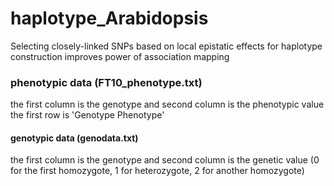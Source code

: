 # haplotype_Arabidopsis
Selecting closely-linked SNPs based on local epistatic effects for haplotype construction improves power of association mapping

### phenotypic data (FT10_phenotype.txt)
the first column is the genotype and second column is the phenotypic value
the first row is 'Genotype	Phenotype'

#### genotypic data (genodata.txt)
the first column is the genotype and second column is the genetic value (0 for the first homozygote, 1 for heterozygote, 2 for another homozygote)



